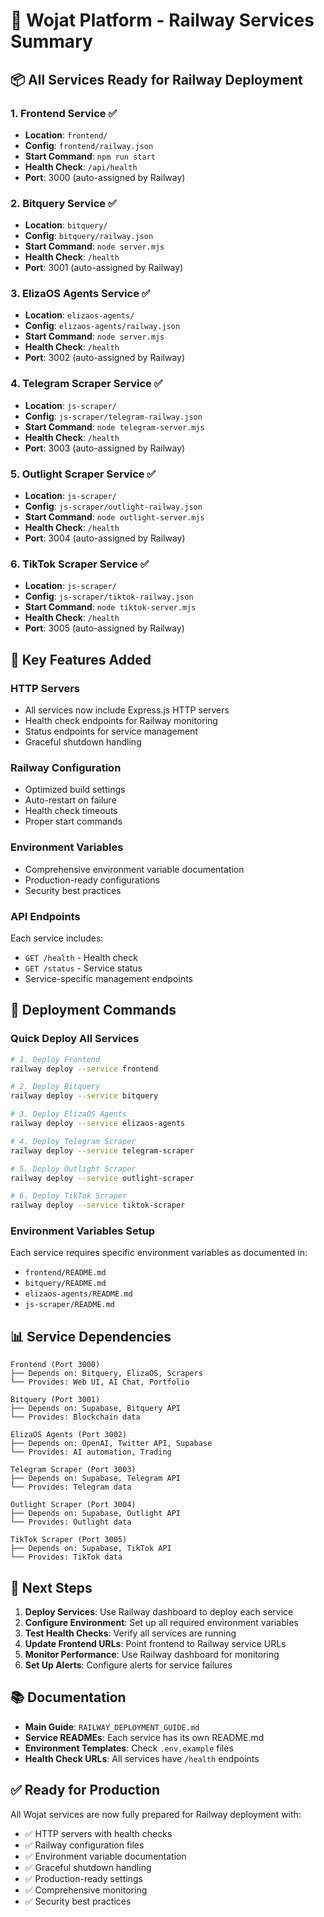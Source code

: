 # 🚀 Wojat Platform - Railway Services Summary

## 📦 **All Services Ready for Railway Deployment**

### **1. Frontend Service** ✅
- **Location**: `frontend/`
- **Config**: `frontend/railway.json`
- **Start Command**: `npm run start`
- **Health Check**: `/api/health`
- **Port**: 3000 (auto-assigned by Railway)

### **2. Bitquery Service** ✅
- **Location**: `bitquery/`
- **Config**: `bitquery/railway.json`
- **Start Command**: `node server.mjs`
- **Health Check**: `/health`
- **Port**: 3001 (auto-assigned by Railway)

### **3. ElizaOS Agents Service** ✅
- **Location**: `elizaos-agents/`
- **Config**: `elizaos-agents/railway.json`
- **Start Command**: `node server.mjs`
- **Health Check**: `/health`
- **Port**: 3002 (auto-assigned by Railway)

### **4. Telegram Scraper Service** ✅
- **Location**: `js-scraper/`
- **Config**: `js-scraper/telegram-railway.json`
- **Start Command**: `node telegram-server.mjs`
- **Health Check**: `/health`
- **Port**: 3003 (auto-assigned by Railway)

### **5. Outlight Scraper Service** ✅
- **Location**: `js-scraper/`
- **Config**: `js-scraper/outlight-railway.json`
- **Start Command**: `node outlight-server.mjs`
- **Health Check**: `/health`
- **Port**: 3004 (auto-assigned by Railway)

### **6. TikTok Scraper Service** ✅
- **Location**: `js-scraper/`
- **Config**: `js-scraper/tiktok-railway.json`
- **Start Command**: `node tiktok-server.mjs`
- **Health Check**: `/health`
- **Port**: 3005 (auto-assigned by Railway)

## 🔧 **Key Features Added**

### **HTTP Servers**
- All services now include Express.js HTTP servers
- Health check endpoints for Railway monitoring
- Status endpoints for service management
- Graceful shutdown handling

### **Railway Configuration**
- Optimized build settings
- Auto-restart on failure
- Health check timeouts
- Proper start commands

### **Environment Variables**
- Comprehensive environment variable documentation
- Production-ready configurations
- Security best practices

### **API Endpoints**
Each service includes:
- `GET /health` - Health check
- `GET /status` - Service status
- Service-specific management endpoints

## 🚀 **Deployment Commands**

### **Quick Deploy All Services**
```bash
# 1. Deploy Frontend
railway deploy --service frontend

# 2. Deploy Bitquery
railway deploy --service bitquery

# 3. Deploy ElizaOS Agents
railway deploy --service elizaos-agents

# 4. Deploy Telegram Scraper
railway deploy --service telegram-scraper

# 5. Deploy Outlight Scraper
railway deploy --service outlight-scraper

# 6. Deploy TikTok Scraper
railway deploy --service tiktok-scraper
```

### **Environment Variables Setup**
Each service requires specific environment variables as documented in:
- `frontend/README.md`
- `bitquery/README.md`
- `elizaos-agents/README.md`
- `js-scraper/README.md`

## 📊 **Service Dependencies**

```
Frontend (Port 3000)
├── Depends on: Bitquery, ElizaOS, Scrapers
└── Provides: Web UI, AI Chat, Portfolio

Bitquery (Port 3001)
├── Depends on: Supabase, Bitquery API
└── Provides: Blockchain data

ElizaOS Agents (Port 3002)
├── Depends on: OpenAI, Twitter API, Supabase
└── Provides: AI automation, Trading

Telegram Scraper (Port 3003)
├── Depends on: Supabase, Telegram API
└── Provides: Telegram data

Outlight Scraper (Port 3004)
├── Depends on: Supabase, Outlight API
└── Provides: Outlight data

TikTok Scraper (Port 3005)
├── Depends on: Supabase, TikTok API
└── Provides: TikTok data
```

## 🎯 **Next Steps**

1. **Deploy Services**: Use Railway dashboard to deploy each service
2. **Configure Environment**: Set up all required environment variables
3. **Test Health Checks**: Verify all services are running
4. **Update Frontend URLs**: Point frontend to Railway service URLs
5. **Monitor Performance**: Use Railway dashboard for monitoring
6. **Set Up Alerts**: Configure alerts for service failures

## 📚 **Documentation**

- **Main Guide**: `RAILWAY_DEPLOYMENT_GUIDE.md`
- **Service READMEs**: Each service has its own README.md
- **Environment Templates**: Check `.env.example` files
- **Health Check URLs**: All services have `/health` endpoints

## ✅ **Ready for Production**

All Wojat services are now fully prepared for Railway deployment with:
- ✅ HTTP servers with health checks
- ✅ Railway configuration files
- ✅ Environment variable documentation
- ✅ Graceful shutdown handling
- ✅ Production-ready settings
- ✅ Comprehensive monitoring
- ✅ Security best practices
